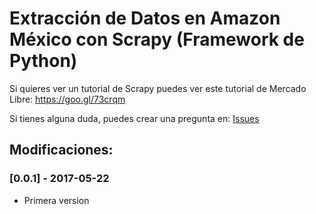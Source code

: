 # Extracción de Datos en Amazon México con Scrapy (Framework de Python)

Si quieres ver un tutorial de Scrapy puedes ver este tutorial de Mercado Libre: https://goo.gl/73crqm

Si tienes alguna duda, puedes crear una pregunta en: [Issues](https://github.com/luisramirez-m/amazon-mx-scrapy/issues "Issues")

## Modificaciones:


### [0.0.1] - 2017-05-22
- Primera version
